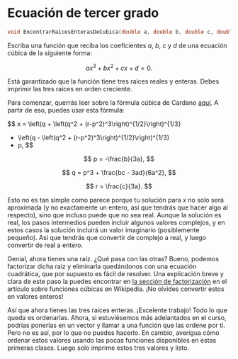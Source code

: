 # Ecuación de tercer grado

```cpp
void EncontrarRaicesEnterasDeCubica(double a, double b, double c, double d)
```

Escriba una función que reciba los coeficientes $a$, $b$, $c$ y $d$
de una ecuación cúbica de la siguiente forma:

$$
ax^3 + bx^2 + cx + d = 0.
$$

Está garantizado que la función tiene tres raíces reales y enteras.
Debes imprimir las tres raíces en orden creciente.

Para comenzar, querrás leer sobre la fórmula cúbica de Cardano [aquí](https://mathworld.wolfram.com/CubicFormula.html).
A partir de eso, puedes usar esta fórmula:

$$
x = \left(q + \left(q^2 + (r-p^2)^3\right)^{1/2}\right)^{1/3}
+ \left(q - \left(q^2 + (r-p^2)^3\right)^{1/2}\right)^{1/3}
+ p,
$$

$$
p = -\frac{b}{3a},
$$

$$
q = p^3 + \frac{bc - 3ad}{6a^2},
$$

$$
r = \frac{c}{3a}.
$$

Esto no es tan simple como parece
porque tu solución para $x$ no solo será aproximada
(y no exactamente un entero, así que tendrás que hacer algo al respecto),
sino que incluso puede que no sea real.
Aunque la solución es real,
los pasos intermedios pueden incluir algunos valores complejos,
y en estos casos la solución incluirá un valor imaginario (posiblemente pequeño).
Así que tendrás que convertir de complejo a real, y luego convertir de real a entero.

Genial, ahora tienes una raíz.
¿Qué pasa con las otras?
Bueno, podemos factorizar dicha raíz y eliminarla
quedándonos con una ecuación cuadrática,
que por supuesto es fácil de resolver.
Una explicación breve y clara de este paso la puedes encontrar en
[la sección de factorización](https://en.wikipedia.org/w/index.php?title=Cubic_function&oldid=917614036#Factorization)
en el artículo sobre funciones cúbicas en Wikipedia.
¡No olvides convertir estos en valores enteros!

Así que ahora tienes las tres raíces enteras.
¡Excelente trabajo!
Todo lo que queda es ordenarlas.
Ahora, si estuviésemos más adelantados en el curso,
podrías ponerlas en un vector y
llamar a una función que las ordene por ti.
Pero no es así, por lo que no puedes hacerlo.
En cambio,
averigua cómo ordenar estos valores usando las pocas funciones
disponibles en estas primeras clases.
Luego solo imprime estos tres valores y listo.